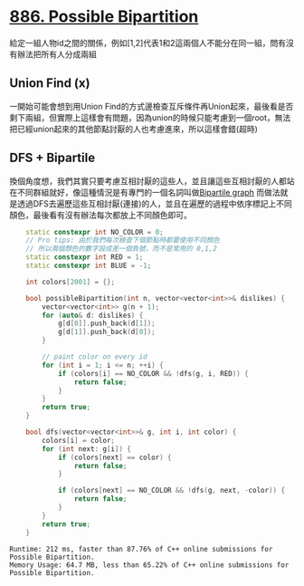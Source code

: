# [886. Possible Bipartition](https://leetcode.com/problems/possible-bipartition/)

給定一組人物id之間的關係，例如[1,2]代表1和2這兩個人不能分在同一組，問有沒有辦法把所有人分成兩組

## Union Find (x)
一開始可能會想到用Union Find的方式邊檢查互斥條件再Union起來，最後看是否剩下兩組，但實際上這樣會有問題，因為union的時候只能考慮到一個root，無法把已經union起來的其他節點討厭的人也考慮進來，所以這樣會錯(超時)

## DFS + Bipartile
換個角度想，我們其實只要考慮互相討厭的這些人，並且讓這些互相討厭的人都站在不同群組就好，像這種情況是有專門的一個名詞叫做[Bipartile graph](https://en.wikipedia.org/wiki/Bipartite_graph)
而做法就是透過DFS去遍歷這些互相討厭(連接)的人，並且在遍歷的過程中依序標記上不同顏色，最後看有沒有辦法每次都放上不同顏色即可。

```cpp
    static constexpr int NO_COLOR = 0;
    // Pro tips: 由於我們每次檢查下個節點時都要使用不同顏色
    // 所以兩個顏色的數字設成差一個負號，而不是常用的 0,1,2
    static constexpr int RED = 1;
    static constexpr int BLUE = -1;

    int colors[2001] = {};

    bool possibleBipartition(int n, vector<vector<int>>& dislikes) {
        vector<vector<int>> g(n + 1);
        for (auto& d: dislikes) {
            g[d[0]].push_back(d[1]);
            g[d[1]].push_back(d[0]);
        }

        // paint color on every id
        for (int i = 1; i <= n; ++i) {
            if (colors[i] == NO_COLOR && !dfs(g, i, RED)) {
                return false;
            }
        }
        return true;
    }

    bool dfs(vector<vector<int>>& g, int i, int color) {
        colors[i] = color;
        for (int next: g[i]) {
            if (colors[next] == color) {
                return false;
            }

            if (colors[next] == NO_COLOR && !dfs(g, next, -color)) {
                return false;
            }
        }
        return true;
    }

```

```
Runtime: 212 ms, faster than 87.76% of C++ online submissions for Possible Bipartition.
Memory Usage: 64.7 MB, less than 65.22% of C++ online submissions for Possible Bipartition.
```

